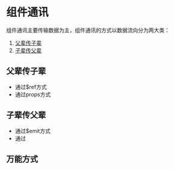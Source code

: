 # 组件通讯

组件通讯主要传输数据为主，组件通讯的方式以数据流向分为两大类：
1. [父辈传子辈](组件通讯总结.md#父辈传子辈)
2. [子辈传父辈](组件通讯总结.md#子辈传父辈)

## 父辈传子辈

- 通过$ref方式
- 通过props方式

## 子辈传父辈

- 通过$emit方式
- 通过

## 万能方式

